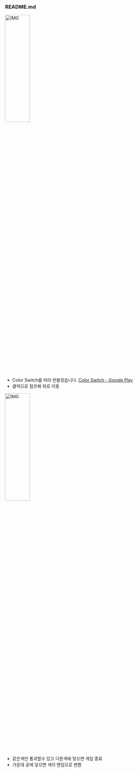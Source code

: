 ### README.md

<img src="https://postfiles.pstatic.net/MjAxOTEyMDRfMjY0/MDAxNTc1NDAyNzY1MTE1.yu6s27lhdYw3TBrfTJ8KPeIXhQ-D-z9kYQSdv8_Qh78g.7dvI_RGHFWnnZzCH_IK2PxLUwVzGbSD9TkESb-Vayfog.PNG.whdals410/ColorChange_2.png?type=w773" width="40%" height="30%" title="px(픽셀) 크기 설정" alt="IMG"></img>

+ Color Switch를 따라 만들었습니다.
[Color Switch - Google Play](https://play.google.com/store/apps/details?id=com.colorswitch.switch2&hl=ko)
+ 클릭으로 점프해 위로 이동

<img src="https://postfiles.pstatic.net/MjAxOTEyMDRfNTIg/MDAxNTc1NDAyNzY1MTEz.ZuUq9E0V9pBtyvl5N22GpLmNjNZE03gSdcafOeGrK5Yg.HtxzaEdShso-IMbnbMoxObiUpVEKHWxVpfcWnqdjuTsg.PNG.whdals410/ColorChange_1.png?type=w773" width="40%" height="30%" title="px(픽셀) 크기 설정" alt="IMG"></img>

+ 같은색만 통과할수 있고 다른색에 닿으면 게임 종료
+ 가운데 공에 닿으면 색이 랜덤으로 변함
